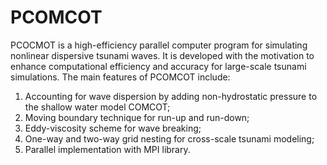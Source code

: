 # PCOMCOT
PCOCMOT is a high-efficiency parallel computer program for simulating nonlinear dispersive tsunami waves. It is developed with the motivation to enhance computational efficiency and accuracy for large-scale tsunami simulations. The main features of PCOMCOT include:
1) Accounting for wave dispersion by adding non-hydrostatic pressure to the shallow water model COMCOT;
2) Moving boundary technique for run-up and run-down;
3) Eddy-viscosity scheme for wave breaking;
4) One-way and two-way grid nesting for cross-scale tsunami modeling;
5) Parallel implementation with MPI library.
